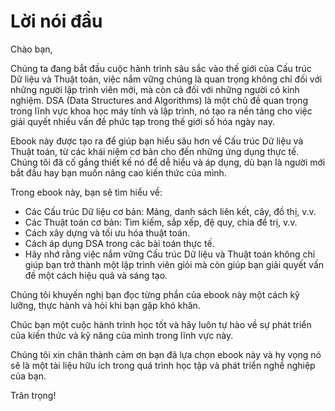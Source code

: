 # Lời nói đầu

Chào bạn,

Chúng ta đang bắt đầu cuộc hành trình sâu sắc vào thế giới của Cấu trúc Dữ liệu và Thuật toán, việc nắm vững chúng là quan trọng không chỉ đối với những người lập trình viên mới, mà còn cả đối với những người có kinh nghiệm. DSA (Data Structures and Algorithms) là một chủ đề quan trọng trong lĩnh vực khoa học máy tính và lập trình, nó tạo ra nền tảng cho việc giải quyết nhiều vấn đề phức tạp trong thế giới số hóa ngày nay.

Ebook này được tạo ra để giúp bạn hiểu sâu hơn về Cấu trúc Dữ liệu và Thuật toán, từ các khái niệm cơ bản cho đến những ứng dụng thực tế. Chúng tôi đã cố gắng thiết kế nó để dễ hiểu và áp dụng, dù bạn là người mới bắt đầu hay bạn muốn nâng cao kiến thức của mình.

Trong ebook này, bạn sẽ tìm hiểu về:

- Các Cấu trúc Dữ liệu cơ bản: Mảng, danh sách liên kết, cây, đồ thị, v.v.
- Các Thuật toán cơ bản: Tìm kiếm, sắp xếp, đệ quy, chia để trị, v.v.
- Cách xây dựng và tối ưu hóa thuật toán.
- Cách áp dụng DSA trong các bài toán thực tế.
- Hãy nhớ rằng việc nắm vững Cấu trúc Dữ liệu và Thuật toán không chỉ giúp bạn trở thành một lập trình viên giỏi mà còn giúp bạn giải quyết vấn đề một cách hiệu quả và sáng tạo. 

Chúng tôi khuyến nghị bạn đọc từng phần của ebook này một cách kỹ lưỡng, thực hành và hỏi khi bạn gặp khó khăn.

Chúc bạn một cuộc hành trình học tốt và hãy luôn tự hào về sự phát triển của kiến thức và kỹ năng của mình trong lĩnh vực này.

Chúng tôi xin chân thành cảm ơn bạn đã lựa chọn ebook này và hy vọng nó sẽ là một tài liệu hữu ích trong quá trình học tập và phát triển nghề nghiệp của bạn.

Trân trọng!
